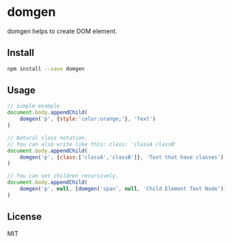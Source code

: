 # domgen

domgen helps to create DOM element.

## Install

```bash
npm install --save domgen
```

## Usage

```js
// simple example
document.body.appendChild(
    domgen('p', {style:'color:orange;'}, 'Text')
)

// Natural class notation.
// You can also write like this: class: 'classA classB'
document.body.appendChild(
    domgen('p', {class:['classA','classB']}, 'Text that have classes')
)

// You can set children recursively.
document.body.appendChild(
    domgen('p', null, [domgen('span', null, 'Child Element Text Node')])
)
```

## License

MIT


